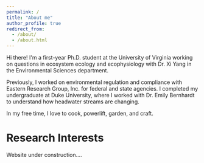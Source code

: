 ```yaml
---
permalink: /
title: "About me"
author_profile: true
redirect_from: 
  - /about/
  - /about.html
---
```


Hi there! I'm a first-year Ph.D. student at the University of Virginia working on questions in ecosystem ecology and ecophysiology with Dr. Xi Yang in the Environmental Sciences department.

Previously, I worked on environmental regulation and compliance with Eastern Research Group, Inc. for federal and state agencies. I completed my undergraduate at Duke University, where I worked with Dr. Emily Bernhardt to understand how headwater streams are changing. 

In my free time, I love to cook, powerlift, garden, and craft.

Research Interests
======
Website under construction....
